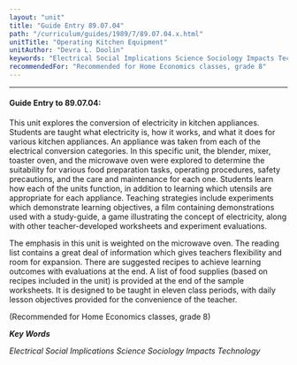 ```yaml
---
layout: "unit"
title: "Guide Entry 89.07.04"
path: "/curriculum/guides/1989/7/89.07.04.x.html"
unitTitle: "Operating Kitchen Equipment"
unitAuthor: "Devra L. Doolin"
keywords: "Electrical Social Implications Science Sociology Impacts Technology"
recommendedFor: "Recommended for Home Economics classes, grade 8"
---
```

<body>
<hr/>
<h4>
Guide Entry to 89.07.04:
</h4>
This unit explores the conversion of electricity in kitchen appliances. Students are taught what electricity is, how it works, and what it does for various kitchen appliances. An appliance was taken from each of the electrical conversion categories. In this specific unit, the blender, mixer, toaster oven, and the microwave oven were explored to determine the suitability for various food preparation tasks, operating procedures, safety precautions, and the care and maintenance for each one. Students learn how each of the units function, in addition to learning which utensils are appropriate for each appliance. Teaching strategies include experiments which demonstrate learning objectives, a film containing demonstrations used with a study-guide, a game illustrating the concept of electricity, along with other teacher-developed worksheets and experiment evaluations.
<p>
The emphasis in this unit is weighted on the microwave oven. The reading list contains a great deal of information which gives teachers flexibility and room for expansion. There are suggested recipes to achieve learning outcomes with evaluations at the end. A list of food supplies (based on recipes included in the unit) is provided at the end of the sample worksheets. It is designed to be taught in eleven class periods, with daily lesson objectives provided for the convenience of the teacher.
</p>
<p>
(Recommended for Home Economics classes, grade 8)
</p>
<p>
<b>
<i>
Key Words
</i>
</b>
<br/>
</p>
<p>
<i>
Electrical Social Implications Science Sociology Impacts Technology
</i>
</p>
</body>